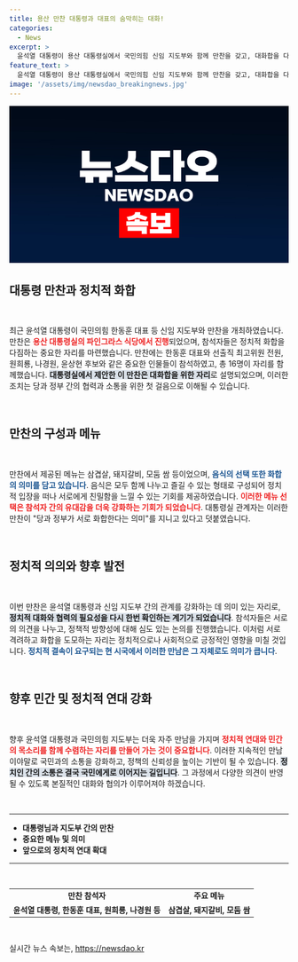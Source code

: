 ```yaml
---
title: 용산 만찬 대통령과 대표의 숨막히는 대화!
categories:
  - News
excerpt: >
  윤석열 대통령이 용산 대통령실에서 국민의힘 신임 지도부와 함께 만찬을 갖고, 대화합을 다짐했습니다. 삼겹살과 돼지갈비를 나누며 소통의 장을 마련한 이 특별한 만남은 어떤 의미를 지닐까요?
feature_text: >
  윤석열 대통령이 용산 대통령실에서 국민의힘 신임 지도부와 함께 만찬을 갖고, 대화합을 다짐했습니다. 삼겹살과 돼지갈비를 나누며 소통의 장을 마련한 이 특별한 만남은 어떤 의미를 지닐까요?
image: '/assets/img/newsdao_breakingnews.jpg'
---
```


<p><img src="/assets/img/newsdao_breakingnews.jpg" alt="bookingtag 속보" /></p>

<h2 data-ke-size="size26">대통령 만찬과 정치적 화합</h2>

<p data-ke-size="size16">&nbsp;</p>

<p data-ke-size="size16">최근 윤석열 대통령이 국민의힘 한동훈 대표 등 신임 지도부와 만찬을 개최하였습니다. 만찬은 <b><span style="color: #ee2323;">용산 대통령실의 파인그라스 식당에서 진행</span></b>되었으며, 참석자들은 정치적 화합을 다짐하는 중요한 자리를 마련했습니다. 만찬에는 한동훈 대표와 선출직 최고위원 전원, 원희룡, 나경원, 윤상현 후보와 같은 중요한 인물들이 참석하였고, 총 16명이 자리를 함께했습니다. <b><span style="background-color: #21538527;">대통령실에서 제안한 이 만찬은 대화합을 위한 자리</span></b>로 설명되었으며, 이러한 조치는 당과 정부 간의 협력과 소통을 위한 첫 걸음으로 이해될 수 있습니다.</p>

<p data-ke-size="size16">&nbsp;</p>

<h2 data-ke-size="size26">만찬의 구성과 메뉴</h2>

<p data-ke-size="size16">&nbsp;</p>

<p data-ke-size="size16">만찬에서 제공된 메뉴는 삼겹살, 돼지갈비, 모둠 쌈 등이었으며, <b><span style="color: #1a5490;">음식의 선택 또한 화합의 의미를 담고 있습니다</span></b>. 음식은 모두 함께 나누고 즐길 수 있는 형태로 구성되어 정치적 입장을 떠나 서로에게 친밀함을 느낄 수 있는 기회를 제공하였습니다. <b><span style="color: #ee2323;">이러한 메뉴 선택은 참석자 간의 유대감을 더욱 강화하는 기회가 되었습니다</span></b>. 대통령실 관계자는 이러한 만찬이 "당과 정부가 서로 화합한다는 의미"를 지니고 있다고 덧붙였습니다.</p>

<p data-ke-size="size16">&nbsp;</p>

<h2 data-ke-size="size26">정치적 의의와 향후 발전</h2>

<p data-ke-size="size16">&nbsp;</p>

<p data-ke-size="size16">이번 만찬은 윤석열 대통령과 신임 지도부 간의 관계를 강화하는 데 의미 있는 자리로, <b><span style="background-color: #21538527;">정치적 대화와 협력의 필요성을 다시 한번 확인하는 계기가 되었습니다</span></b>. 참석자들은 서로의 의견을 나누고, 정책적 방향성에 대해 심도 있는 논의를 진행했습니다. 이처럼 서로 격려하고 화합을 도모하는 자리는 정치적으로나 사회적으로 긍정적인 영향을 미칠 것입니다. <b><span style="color: #1a5490;">정치적 결속이 요구되는 현 시국에서 이러한 만남은 그 자체로도 의미가 큽니다</span></b>.</p>

<p data-ke-size="size16">&nbsp;</p>

<h2 data-ke-size="size26">향후 민간 및 정치적 연대 강화</h2>

<p data-ke-size="size16">&nbsp;</p>

<p data-ke-size="size16">향후 윤석열 대통령과 국민의힘 지도부는 더욱 자주 만남을 가지며 <b><span style="color: #ee2323;">정치적 연대와 민간의 목소리를 함께 수렴하는 자리를 만들어 가는 것이 중요합니다</span></b>. 이러한 지속적인 만남이야말로 국민과의 소통을 강화하고, 정책의 신뢰성을 높이는 기반이 될 수 있습니다. <b><span style="background-color: #21538527;">정치인 간의 소통은 결국 국민에게로 이어지는 길입니다</span></b>. 그 과정에서 다양한 의견이 반영될 수 있도록 본질적인 대화와 협의가 이루어져야 하겠습니다.</p>

<p data-ke-size="size16">&nbsp;</p>

<hr>

<ul>
    <li><b>대통령님과 지도부 간의 만찬</b></li>
    <li><b>중요한 메뉴 및 의미</b></li>
    <li><b>앞으로의 정치적 연대 확대</b></li>
</ul>

<hr>

<p data-ke-size="size16">&nbsp;</p>

<table style="width:100%">
    <tr>
        <td style="text-align: center; height: 17px;"><b>만찬 참석자</b></td>
        <td style="text-align: center; height: 17px;"><b>주요 메뉴</b></td>
    </tr>
    <tr>
        <td style="text-align: center; height: 17px;"><b>윤석열 대통령, 한동훈 대표, 원희룡, 나경원 등</b></td>
        <td style="text-align: center; height: 17px;"><b>삼겹살, 돼지갈비, 모둠 쌈</b></td>
    </tr>
</table>

<p data-ke-size="size16">&nbsp;</p>
실시간 뉴스 속보는, <a href="https://newsdao.kr" rel="dofollow">https://newsdao.kr</a>


